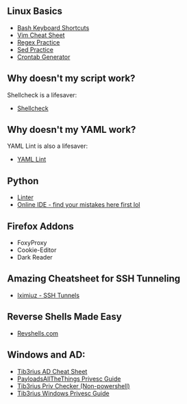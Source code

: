 ## Linux Basics
* [Bash Keyboard Shortcuts](https://skorks.com/2009/09/bash-shortcuts-for-maximum-productivity/ "Bash Shortcuts")
* [Vim Cheat Sheet](https://vim.rtorr.com/ "Vim Cheat Sheet")
* [Regex Practice](https://regexr.com/ "RegExr")
* [Sed Practice](https://sed.js.org/ "Sed Live Editor")
* [Crontab Generator](https://crontab-generator.org/ "Crontab Generator")

## Why doesn't my script work?
Shellcheck is a lifesaver:
* [Shellcheck](https://www.shellcheck.net/)

## Why doesn't my YAML work?
YAML Lint is also a lifesaver:
* [YAML Lint](https://www.yamllint.com/)

## Python
* [Linter](https://codebeautify.org/python-formatter-beautifier)
* [Online IDE - find your mistakes here first lol](https://www.online-python.com/)

## Firefox Addons
* FoxyProxy
* Cookie-Editor
* Dark Reader

## Amazing Cheatsheet for SSH Tunneling
* [Iximiuz - SSH Tunnels](https://iximiuz.com/ssh-tunnels/ssh-tunnels.png)

## Reverse Shells Made Easy
* [Revshells.com](https://www.revshells.com)

## Windows and AD:
* [Tib3rius AD Cheat Sheet](https://github.com/Tib3rius/Active-Directory-Exploitation-Cheat-Sheet)
* [PayloadsAllTheThings Privesc Guide](https://github.com/swisskyrepo/PayloadsAllTheThings/blob/master/Methodology%20and%20Resources/Windows%20-%20Privilege%20Escalation.md)
* [Tib3rius Priv Checker (Non-powershell)](https://github.com/Tib3rius/windowsprivchecker)
* [Tib3rius Windows Privesc Guide](https://github.com/Tib3rius/Pentest-Cheatsheets/blob/master/privilege-escalation/windows/windows.rst)

